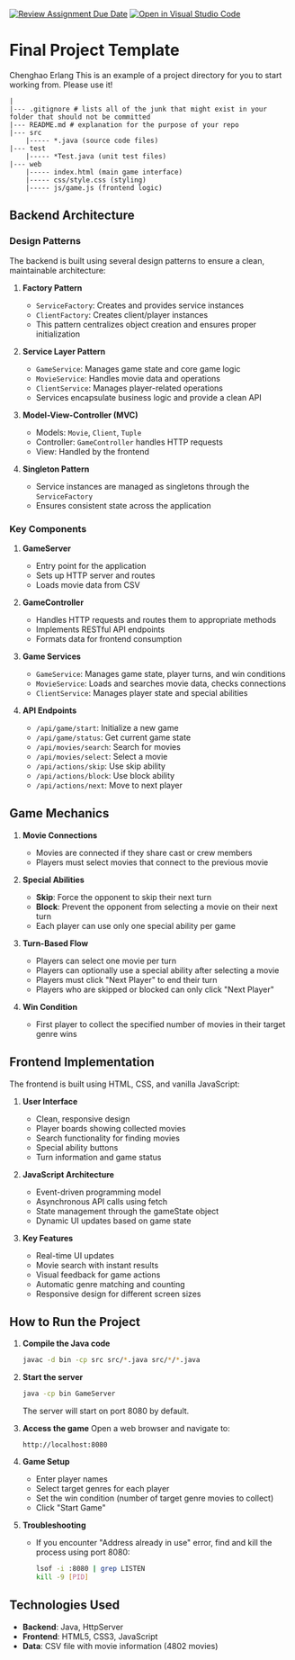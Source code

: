 [![Review Assignment Due Date](https://classroom.github.com/assets/deadline-readme-button-22041afd0340ce965d47ae6ef1cefeee28c7c493a6346c4f15d667ab976d596c.svg)](https://classroom.github.com/a/nK589Lr0)
[![Open in Visual Studio Code](https://classroom.github.com/assets/open-in-vscode-2e0aaae1b6195c2367325f4f02e2d04e9abb55f0b24a779b69b11b9e10269abc.svg)](https://classroom.github.com/online_ide?assignment_repo_id=18841678&assignment_repo_type=AssignmentRepo)
# Final Project Template
Chenghao
Erlang
This is an example of a project directory for you to start working from. Please use it!


```text
|
|--- .gitignore # lists all of the junk that might exist in your folder that should not be committed
|--- README.md # explanation for the purpose of your repo
|--- src
    |----- *.java (source code files)
|--- test
    |----- *Test.java (unit test files)
|--- web
    |----- index.html (main game interface)
    |----- css/style.css (styling)
    |----- js/game.js (frontend logic)
```

## Backend Architecture

### Design Patterns

The backend is built using several design patterns to ensure a clean, maintainable architecture:

1. **Factory Pattern**
   - `ServiceFactory`: Creates and provides service instances
   - `ClientFactory`: Creates client/player instances
   - This pattern centralizes object creation and ensures proper initialization

2. **Service Layer Pattern**
   - `GameService`: Manages game state and core game logic
   - `MovieService`: Handles movie data and operations
   - `ClientService`: Manages player-related operations
   - Services encapsulate business logic and provide a clean API

3. **Model-View-Controller (MVC)**
   - Models: `Movie`, `Client`, `Tuple`
   - Controller: `GameController` handles HTTP requests
   - View: Handled by the frontend

4. **Singleton Pattern**
   - Service instances are managed as singletons through the `ServiceFactory`
   - Ensures consistent state across the application

### Key Components

1. **GameServer**
   - Entry point for the application
   - Sets up HTTP server and routes
   - Loads movie data from CSV

2. **GameController**
   - Handles HTTP requests and routes them to appropriate methods
   - Implements RESTful API endpoints
   - Formats data for frontend consumption

3. **Game Services**
   - `GameService`: Manages game state, player turns, and win conditions
   - `MovieService`: Loads and searches movie data, checks connections
   - `ClientService`: Manages player state and special abilities

4. **API Endpoints**
   - `/api/game/start`: Initialize a new game
   - `/api/game/status`: Get current game state
   - `/api/movies/search`: Search for movies
   - `/api/movies/select`: Select a movie
   - `/api/actions/skip`: Use skip ability
   - `/api/actions/block`: Use block ability
   - `/api/actions/next`: Move to next player

## Game Mechanics

1. **Movie Connections**
   - Movies are connected if they share cast or crew members
   - Players must select movies that connect to the previous movie

2. **Special Abilities**
   - **Skip**: Force the opponent to skip their next turn
   - **Block**: Prevent the opponent from selecting a movie on their next turn
   - Each player can use only one special ability per game

3. **Turn-Based Flow**
   - Players can select one movie per turn
   - Players can optionally use a special ability after selecting a movie
   - Players must click "Next Player" to end their turn
   - Players who are skipped or blocked can only click "Next Player"

4. **Win Condition**
   - First player to collect the specified number of movies in their target genre wins

## Frontend Implementation

The frontend is built using HTML, CSS, and vanilla JavaScript:

1. **User Interface**
   - Clean, responsive design
   - Player boards showing collected movies
   - Search functionality for finding movies
   - Special ability buttons
   - Turn information and game status

2. **JavaScript Architecture**
   - Event-driven programming model
   - Asynchronous API calls using fetch
   - State management through the gameState object
   - Dynamic UI updates based on game state

3. **Key Features**
   - Real-time UI updates
   - Movie search with instant results
   - Visual feedback for game actions
   - Automatic genre matching and counting
   - Responsive design for different screen sizes

## How to Run the Project

1. **Compile the Java code**
   ```bash
   javac -d bin -cp src src/*.java src/*/*.java
   ```

2. **Start the server**
   ```bash
   java -cp bin GameServer
   ```
   The server will start on port 8080 by default.

3. **Access the game**
   Open a web browser and navigate to:
   ```
   http://localhost:8080
   ```

4. **Game Setup**
   - Enter player names
   - Select target genres for each player
   - Set the win condition (number of target genre movies to collect)
   - Click "Start Game"

5. **Troubleshooting**
   - If you encounter "Address already in use" error, find and kill the process using port 8080:
     ```bash
     lsof -i :8080 | grep LISTEN
     kill -9 [PID]
     ```

## Technologies Used

- **Backend**: Java, HttpServer
- **Frontend**: HTML5, CSS3, JavaScript
- **Data**: CSV file with movie information (4802 movies)
